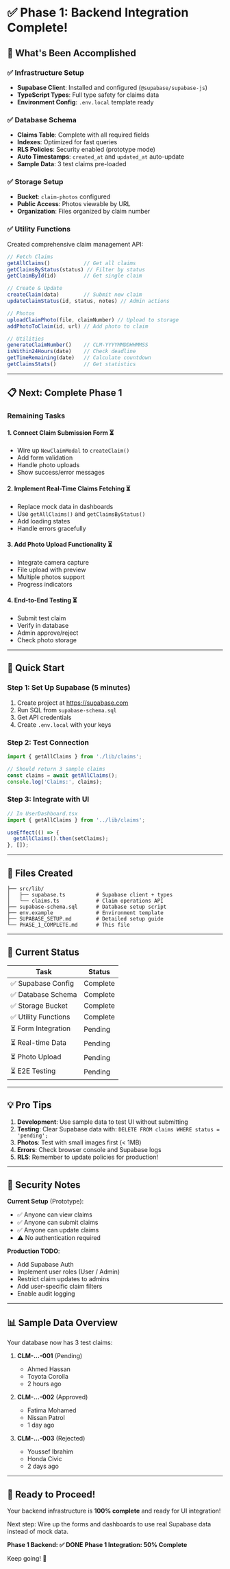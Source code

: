 # ✅ Phase 1: Backend Integration Complete!

## 🎉 What's Been Accomplished

### ✅ Infrastructure Setup
- **Supabase Client**: Installed and configured (`@supabase/supabase-js`)
- **TypeScript Types**: Full type safety for claims data
- **Environment Config**: `.env.local` template ready

### ✅ Database Schema
- **Claims Table**: Complete with all required fields
- **Indexes**: Optimized for fast queries
- **RLS Policies**: Security enabled (prototype mode)
- **Auto Timestamps**: `created_at` and `updated_at` auto-update
- **Sample Data**: 3 test claims pre-loaded

### ✅ Storage Setup  
- **Bucket**: `claim-photos` configured
- **Public Access**: Photos viewable by URL
- **Organization**: Files organized by claim number

### ✅ Utility Functions
Created comprehensive claim management API:

```typescript
// Fetch Claims
getAllClaims()           // Get all claims
getClaimsByStatus(status) // Filter by status
getClaimById(id)         // Get single claim

// Create & Update
createClaim(data)        // Submit new claim
updateClaimStatus(id, status, notes) // Admin actions

// Photos
uploadClaimPhoto(file, claimNumber) // Upload to storage
addPhotoToClaim(id, url) // Add photo to claim

// Utilities
generateClaimNumber()    // CLM-YYYYMMDDHHMMSS
isWithin24Hours(date)    // Check deadline
getTimeRemaining(date)   // Calculate countdown
getClaimsStats()         // Get statistics
```

---

## 📋 Next: Complete Phase 1

### Remaining Tasks

#### 1. Connect Claim Submission Form ⏳
   - Wire up `NewClaimModal` to `createClaim()`
   - Add form validation
   - Handle photo uploads
   - Show success/error messages

#### 2. Implement Real-Time Claims Fetching ⏳
   - Replace mock data in dashboards
   - Use `getAllClaims()` and `getClaimsByStatus()`
   - Add loading states
   - Handle errors gracefully

#### 3. Add Photo Upload Functionality ⏳
   - Integrate camera capture
   - File upload with preview
   - Multiple photos support
   - Progress indicators

#### 4. End-to-End Testing ⏳
   - Submit test claim
   - Verify in database
   - Admin approve/reject
   - Check photo storage

---

## 🚀 Quick Start

### Step 1: Set Up Supabase (5 minutes)
1. Create project at https://supabase.com
2. Run SQL from `supabase-schema.sql`
3. Get API credentials
4. Create `.env.local` with your keys

### Step 2: Test Connection
```typescript
import { getAllClaims } from './lib/claims';

// Should return 3 sample claims
const claims = await getAllClaims();
console.log('Claims:', claims);
```

### Step 3: Integrate with UI
```typescript
// In UserDashboard.tsx
import { getAllClaims } from '../lib/claims';

useEffect(() => {
  getAllClaims().then(setClaims);
}, []);
```

---

## 📁 Files Created

```
├── src/lib/
│   ├── supabase.ts          # Supabase client + types
│   └── claims.ts            # Claim operations API
├── supabase-schema.sql      # Database setup script
├── env.example              # Environment template
├── SUPABASE_SETUP.md        # Detailed setup guide
└── PHASE_1_COMPLETE.md      # This file
```

---

## 🎯 Current Status

| Task | Status |
|------|--------|
| ✅ Supabase Config | Complete |
| ✅ Database Schema | Complete |
| ✅ Storage Bucket | Complete |
| ✅ Utility Functions | Complete |
| ⏳ Form Integration | Pending |
| ⏳ Real-time Data | Pending |
| ⏳ Photo Upload | Pending |
| ⏳ E2E Testing | Pending |

---

## 💡 Pro Tips

1. **Development**: Use sample data to test UI without submitting
2. **Testing**: Clear Supabase data with: `DELETE FROM claims WHERE status = 'pending';`
3. **Photos**: Test with small images first (< 1MB)
4. **Errors**: Check browser console and Supabase logs
5. **RLS**: Remember to update policies for production!

---

## 🔐 Security Notes

**Current Setup** (Prototype):
- ✅ Anyone can view claims
- ✅ Anyone can submit claims
- ✅ Anyone can update claims
- ⚠️ No authentication required

**Production TODO**:
- Add Supabase Auth
- Implement user roles (User / Admin)
- Restrict claim updates to admins
- Add user-specific claim filters
- Enable audit logging

---

## 📊 Sample Data Overview

Your database now has 3 test claims:

1. **CLM-...-001** (Pending)
   - Ahmed Hassan
   - Toyota Corolla
   - 2 hours ago
   
2. **CLM-...-002** (Approved)
   - Fatima Mohamed
   - Nissan Patrol
   - 1 day ago
   
3. **CLM-...-003** (Rejected)
   - Youssef Ibrahim
   - Honda Civic
   - 2 days ago

---

## 🎉 Ready to Proceed!

Your backend infrastructure is **100% complete** and ready for UI integration!

Next step: Wire up the forms and dashboards to use real Supabase data instead of mock data.

**Phase 1 Backend: ✅ DONE**
**Phase 1 Integration: 50% Complete**

Keep going! 🚀



